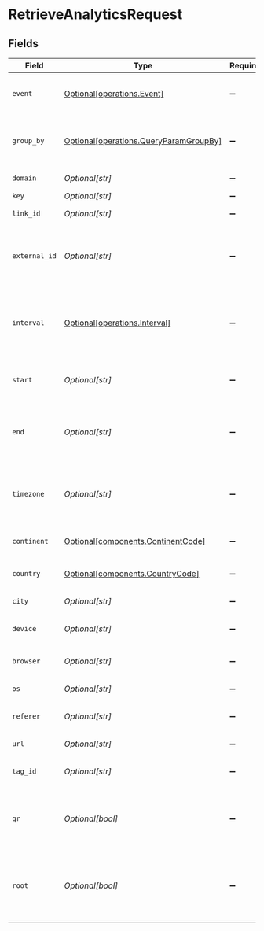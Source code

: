 # RetrieveAnalyticsRequest


## Fields

| Field                                                                                                                    | Type                                                                                                                     | Required                                                                                                                 | Description                                                                                                              | Example                                                                                                                  |
| ------------------------------------------------------------------------------------------------------------------------ | ------------------------------------------------------------------------------------------------------------------------ | ------------------------------------------------------------------------------------------------------------------------ | ------------------------------------------------------------------------------------------------------------------------ | ------------------------------------------------------------------------------------------------------------------------ |
| `event`                                                                                                                  | [Optional[operations.Event]](../../models/operations/event.md)                                                           | :heavy_minus_sign:                                                                                                       | The type of event to retrieve analytics for. Defaults to 'clicks'.                                                       |                                                                                                                          |
| `group_by`                                                                                                               | [Optional[operations.QueryParamGroupBy]](../../models/operations/queryparamgroupby.md)                                   | :heavy_minus_sign:                                                                                                       | The parameter to group the analytics data points by. Defaults to 'count' if undefined.                                   |                                                                                                                          |
| `domain`                                                                                                                 | *Optional[str]*                                                                                                          | :heavy_minus_sign:                                                                                                       | The domain to filter analytics for.                                                                                      |                                                                                                                          |
| `key`                                                                                                                    | *Optional[str]*                                                                                                          | :heavy_minus_sign:                                                                                                       | The short link slug.                                                                                                     |                                                                                                                          |
| `link_id`                                                                                                                | *Optional[str]*                                                                                                          | :heavy_minus_sign:                                                                                                       | The unique ID of the short link on Dub.                                                                                  |                                                                                                                          |
| `external_id`                                                                                                            | *Optional[str]*                                                                                                          | :heavy_minus_sign:                                                                                                       | This is the ID of the link in the your database. Must be prefixed with 'ext_' when passed as a query parameter.          |                                                                                                                          |
| `interval`                                                                                                               | [Optional[operations.Interval]](../../models/operations/interval.md)                                                     | :heavy_minus_sign:                                                                                                       | The interval to retrieve analytics for. Takes precedence over start and end. If undefined, defaults to 24h.              |                                                                                                                          |
| `start`                                                                                                                  | *Optional[str]*                                                                                                          | :heavy_minus_sign:                                                                                                       | The start date and time when to retrieve analytics from.                                                                 |                                                                                                                          |
| `end`                                                                                                                    | *Optional[str]*                                                                                                          | :heavy_minus_sign:                                                                                                       | The end date and time when to retrieve analytics from. If not provided, defaults to the current date.                    |                                                                                                                          |
| `timezone`                                                                                                               | *Optional[str]*                                                                                                          | :heavy_minus_sign:                                                                                                       | The IANA time zone code for aligning timeseries granularity (e.g. America/New_York). Defaults to UTC.                    | America/New_York                                                                                                         |
| `continent`                                                                                                              | [Optional[components.ContinentCode]](../../models/components/continentcode.md)                                           | :heavy_minus_sign:                                                                                                       | The continent to retrieve analytics for.                                                                                 |                                                                                                                          |
| `country`                                                                                                                | [Optional[components.CountryCode]](../../models/components/countrycode.md)                                               | :heavy_minus_sign:                                                                                                       | The country to retrieve analytics for.                                                                                   |                                                                                                                          |
| `city`                                                                                                                   | *Optional[str]*                                                                                                          | :heavy_minus_sign:                                                                                                       | The city to retrieve analytics for.                                                                                      | New York                                                                                                                 |
| `device`                                                                                                                 | *Optional[str]*                                                                                                          | :heavy_minus_sign:                                                                                                       | The device to retrieve analytics for.                                                                                    | Desktop                                                                                                                  |
| `browser`                                                                                                                | *Optional[str]*                                                                                                          | :heavy_minus_sign:                                                                                                       | The browser to retrieve analytics for.                                                                                   | Chrome                                                                                                                   |
| `os`                                                                                                                     | *Optional[str]*                                                                                                          | :heavy_minus_sign:                                                                                                       | The OS to retrieve analytics for.                                                                                        | Windows                                                                                                                  |
| `referer`                                                                                                                | *Optional[str]*                                                                                                          | :heavy_minus_sign:                                                                                                       | The referer to retrieve analytics for.                                                                                   | google.com                                                                                                               |
| `url`                                                                                                                    | *Optional[str]*                                                                                                          | :heavy_minus_sign:                                                                                                       | The URL to retrieve analytics for.                                                                                       |                                                                                                                          |
| `tag_id`                                                                                                                 | *Optional[str]*                                                                                                          | :heavy_minus_sign:                                                                                                       | The tag ID to retrieve analytics for.                                                                                    |                                                                                                                          |
| `qr`                                                                                                                     | *Optional[bool]*                                                                                                         | :heavy_minus_sign:                                                                                                       | Filter for QR code scans. If true, filter for QR codes only. If false, filter for links only. If undefined, return both. |                                                                                                                          |
| `root`                                                                                                                   | *Optional[bool]*                                                                                                         | :heavy_minus_sign:                                                                                                       | Filter for root domains. If true, filter for domains only. If false, filter for links only. If undefined, return both.   |                                                                                                                          |